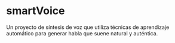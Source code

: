 # smartVoice
Un proyecto de síntesis de voz que utiliza técnicas de aprendizaje automático para generar habla que suene natural y auténtica.
